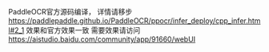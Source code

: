 PaddleOCR官方源码编译，
详情请移步
https://paddlepaddle.github.io/PaddleOCR/ppocr/infer_deploy/cpp_infer.html#2_1
效果和官方效果一致
需要效果请访问
https://aistudio.baidu.com/community/app/91660/webUI
